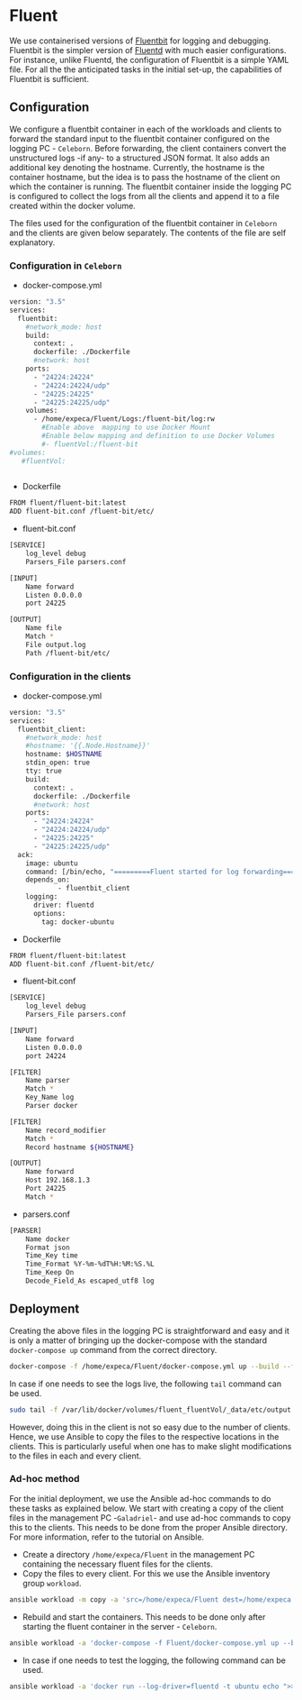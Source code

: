 # Fluent

We use containerised versions of [Fluentbit](https://fluentbit.io/) for logging and debugging. Fluentbit is the simpler version of [Fluentd](https://www.fluentd.org/) with much easier configurations. For instance, unlike Fluentd, the configuration of Fluentbit is a simple YAML file. For all the the anticipated tasks in the initial set-up, the capabilities of Fluentbit is sufficient.


## Configuration
We configure a fluentbit container in each of the workloads and clients to forward the standard input to the fluentbit container configured on the logging PC - `Celeborn`. Before forwarding, the client containers convert the unstructured logs -if any- to a structured JSON format. It also adds an additional key denoting the hostname. Currently, the hostname is the container hostname, but the idea is to pass the hostname of the client on which the container is running. The fluentbit container inside the logging PC is configured to collect the logs from all the clients and append it to a file created within the docker volume.

The files used for the configuration of the fluentbit container in `Celeborn` and the clients are given below separately. The contents of the file are self explanatory.

### Configuration in `Celeborn`
- docker-compose.yml
```` bash
version: "3.5"
services:
  fluentbit:
    #network_mode: host
    build:
      context: .
      dockerfile: ./Dockerfile
      #network: host
    ports:
      - "24224:24224"
      - "24224:24224/udp"
      - "24225:24225"
      - "24225:24225/udp"
    volumes:
      - /home/expeca/Fluent/Logs:/fluent-bit/log:rw
        #Enable above  mapping to use Docker Mount
        #Enable below mapping and definition to use Docker Volumes
        #- fluentVol:/fluent-bit
#volumes: 
   #fluentVol:
        
````

- Dockerfile 
```` bash
FROM fluent/fluent-bit:latest
ADD fluent-bit.conf /fluent-bit/etc/
````

- fluent-bit.conf 
```` bash
[SERVICE]
    log_level debug
    Parsers_File parsers.conf

[INPUT]
    Name forward
    Listen 0.0.0.0
    port 24225

[OUTPUT]
    Name file
    Match *
    File output.log
    Path /fluent-bit/etc/
````

### Configuration in the clients
- docker-compose.yml
```` bash
version: "3.5"
services:
  fluentbit_client:
    #network_mode: host
    #hostname: '{{.Node.Hostname}}'
    hostname: $HOSTNAME
    stdin_open: true
    tty: true
    build:
      context: .
      dockerfile: ./Dockerfile
      #network: host
    ports:
      - "24224:24224"
      - "24224:24224/udp"
      - "24225:24225"
      - "24225:24225/udp"
  ack:
    image: ubuntu
    command: [/bin/echo, "=========Fluent started for log forwarding========"]
    depends_on:
            - fluentbit_client
    logging:
      driver: fluentd
      options:
        tag: docker-ubuntu
````

- Dockerfile 
```` bash
FROM fluent/fluent-bit:latest
ADD fluent-bit.conf /fluent-bit/etc/
````

- fluent-bit.conf 
```` bash
[SERVICE]
    log_level debug
    Parsers_File parsers.conf

[INPUT]
    Name forward
    Listen 0.0.0.0
    port 24224

[FILTER]
    Name parser
    Match *
    Key_Name log
    Parser docker

[FILTER]
    Name record_modifier
    Match *
    Record hostname ${HOSTNAME}

[OUTPUT]
    Name forward
    Host 192.168.1.3
    Port 24225
    Match *
````

- parsers.conf 
```` bash
[PARSER]
    Name docker
    Format json
    Time_Key time
    Time_Format %Y-%m-%dT%H:%M:%S.%L
    Time_Keep On
    Decode_Field_As escaped_utf8 log
````

## Deployment

Creating the above files in the logging PC is straightforward and easy and it is only a matter of bringing up the docker-compose with the standard `docker-compose up` command from the correct directory. 
```` bash
docker-compose -f /home/expeca/Fluent/docker-compose.yml up --build --force-recreate -d
````
In case if one needs to see the logs live, the following `tail` command can be used.
```` bash
sudo tail -f /var/lib/docker/volumes/fluent_fluentVol/_data/etc/output.log
````

However, doing this in the client is not so easy due to the number of clients. Hence, we use Ansible to copy the files to the respective locations in the clients. This is particularly useful when one has to make slight modifications to the files in each and every client. 

### Ad-hoc method
For the initial deployment, we use the Ansible ad-hoc commands to do these tasks as explained below. We start with creating a copy of the client files in the management PC -`Galadriel`- and use ad-hoc commands to copy this to the clients. This needs to be done from the proper Ansible directory. For more information, refer to the tutorial on Ansible.

- Create a directory `/home/expeca/Fluent` in the management PC containing the necessary fluent files for the clients.
- Copy the files to every client. For this we use the Ansible inventory group `workload`.
```` bash
ansible workload -m copy -a 'src=/home/expeca/Fluent dest=/home/expeca'
````
- Rebuild and start the containers. This needs to be done only after starting the fluent container in the server - `Celeborn`.
```` bash
ansible workload -a 'docker-compose -f Fluent/docker-compose.yml up --build --force-recreate -d'
````
- In case if one needs to test the logging, the following command can be used.
```` bash
ansible workload -a 'docker run --log-driver=fluentd -t ubuntu echo ">>>>>>>>>>>>>Testing a log message<<<<<<<<<<<<<"'
````
